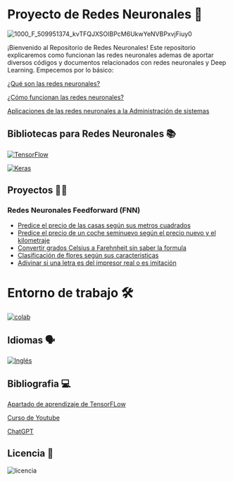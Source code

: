 
# Proyecto de Redes Neuronales 🧠

![1000_F_509951374_kvTFQJXSOIBPcM6UkwYeNVBPxvjFiuy0](https://github.com/ManuelMorenoNeria/NeuralNetworks/assets/114908218/878073ac-5f4a-4ada-b9d6-d46a48c64ad7)

¡Bienvenido al Repositorio de Redes Neuronales! Este repositorio explicaremos como funcionan las redes neuronales ademas de aportar diversos códigos y documentos relacionados con redes neuronales y Deep Learning. Empecemos por lo básico:

[¿Qué son las redes neuronales?](/ESP/QueSon.md)  

[¿Cómo funcionan las redes neuronales?](/ESP/ComoFuncionan.md)

[Aplicaciones de las redes neuronales a la Administración de sistemas](/ESP/aplicacionesSys.md)
## Bibliotecas para Redes Neuronales 📚
 [![TensorFlow](https://github.com/ManuelMorenoNeria/NeuralNetworks/assets/114908218/9e795ab1-a184-446c-81e5-e2661ec75c99)](/ESP/TensorFlow_ES.md)

 [![Keras](https://github.com/ManuelMorenoNeria/NeuralNetworks/assets/114908218/4393e800-32b9-4db3-a051-020adaa1633c)](/ESP/Keras_ES.md)
## Proyectos 👨‍💻
### Redes Neuronales Feedforward (FNN)
- [Predice el precio de las casas según sus metros cuadrados](/ESP/PrecioCasas.ipynb)
- [Predice el precio de un coche seminuevo según el precio nuevo y el kilometraje](/ESP/PrecioCoche.ipynb)
- [Convertir grados Celsius a Farehnheit sin saber la formula](/ESP/CelsiusToFahrenheit_ES.ipynb)
- [Clasificación de flores según sus caracteristicas](/ESP/ClasificarFlores.ipynb)
- [Adivinar si una letra es del impresor real o es imitación](/ESP/PreparandoLetras.ipynb)

# Entorno de trabajo 🛠
[![colab](https://github.com/ManuelMorenoNeria/NeuralNetworks/assets/114908218/d95b1b4d-ea07-4903-906f-95a83d5fb725)](/ESP/Colab_ES.md)
## Idiomas 🗣
[![Inglés](https://github.com/ManuelMorenoNeria/NeuralNetworks/assets/114908218/732e5976-0d57-463a-83e3-237ded866888)](/README.md)

## Bibliografia 💻
[Apartado de aprendizaje de TensorFLow](https://www.tensorflow.org/learn?hl=es-419)

[Curso de Youtube](https://www.youtube.com/@RingaTech)

[ChatGPT](https://chat.openai.com/)
## Licencia 🛑
![licencia](https://github.com/ManuelMorenoNeria/NeuralNetworks/assets/114908218/b860d6df-be55-4733-b9b0-19ccd2a93df7)
